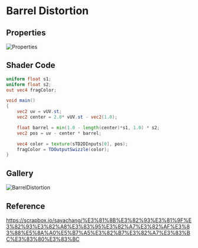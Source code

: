 # Barrel Distortion

## Properties
![Properties](https://user-images.githubusercontent.com/21966381/115397498-1da67200-a221-11eb-8062-cb3d08b284b1.JPG)

## Shader Code

```glsl
uniform float s1;
uniform float s2;
out vec4 fragColor;

void main()
{
    vec2 uv = vUV.st;
    vec2 center = 2.0* vUV.st - vec2(1.0);

    float barrel = min(1.0 - length(center)*s1, 1.0) * s2;
    vec2 pos = uv - center * barrel;

    vec4 color = texture(sTD2DInputs[0], pos);
    fragColor = TDOutputSwizzle(color);
}
```

## Gallery

![BarrelDistortion](https://user-images.githubusercontent.com/21966381/115664661-14cab300-a37d-11eb-8097-07bcda508c47.jpg)

## Reference

https://scrapbox.io/sayachang/%E3%81%8B%E3%82%93%E3%81%9F%E3%82%93%E3%82%A8%E3%83%95%E3%82%A7%E3%82%AF%E3%83%88%E5%8A%A0%E5%B7%A5%E3%82%B7%E3%82%A7%E3%83%BC%E3%83%80%E3%83%BC
